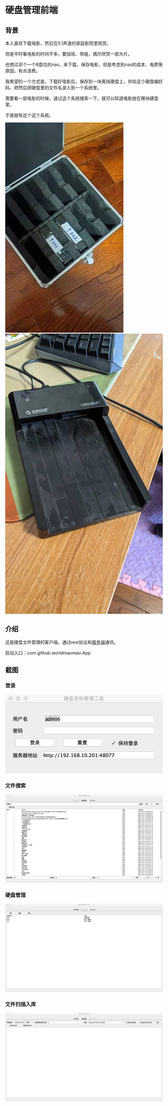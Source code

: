# 硬盘管理前端

## 背景
本人喜欢下载电影，然后在5.1声道的家庭影院里观赏。

但是平时看电影的时间不多，要加班、带娃，偶尔欣赏一部大片。

也想过买个一个8盘位的nas，来下载、保存电影，但是考虑到nas的成本、电费等原因，有点浪费。

我希望的一个方式是，下载好电影后，保存到一块离线硬盘上，并给这个硬盘编好码，把然后把硬盘里的文件名录入到一个系统里。

需要看一部电影的时候，通过这个系统搜索一下，就可以知道电影放在哪块硬盘里。

于是就有这个这个系统。

![硬盘](./assets/disks.jpeg)
![硬盘读取工具](./assets/disk_reader.jpeg)

## 介绍
这是硬盘文件管理的客户端，通过rest协议和[服务端](https://github.com/worldmaomao/hd-manager-server)通讯。

启动入口：com.github.worldmaomao.App



## 截图

### 登录
![登录](./assets/login.png)

### 文件搜索
![文件搜索](./assets/file_search.png)

### 硬盘管理
![硬盘管理](./assets/disk_mgr.png)

### 文件扫描入库
![文件扫描入库](./assets/scan_file.png)
